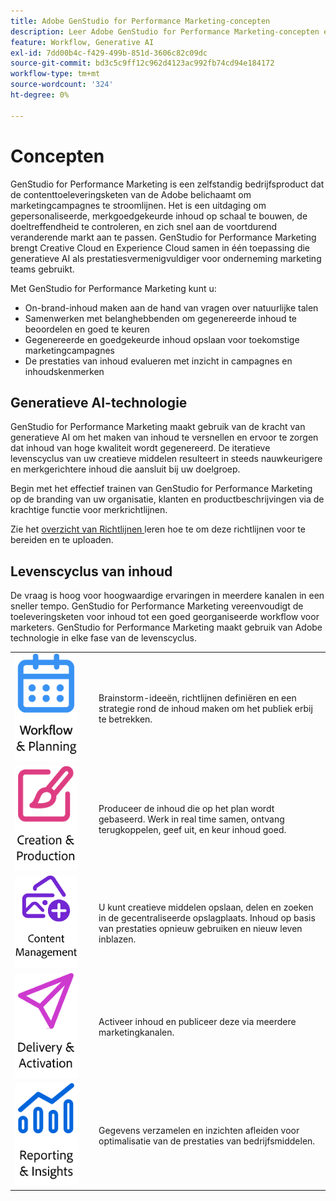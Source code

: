 ```yaml
---
title: Adobe GenStudio for Performance Marketing-concepten
description: Leer Adobe GenStudio for Performance Marketing-concepten en -terminologie.
feature: Workflow, Generative AI
exl-id: 7dd00b4c-f429-499b-851d-3606c82c09dc
source-git-commit: bd3c5c9ff12c962d4123ac992fb74cd94e184172
workflow-type: tm+mt
source-wordcount: '324'
ht-degree: 0%

---
```


# Concepten

GenStudio for Performance Marketing is een zelfstandig bedrijfsproduct dat de contenttoeleveringsketen van de Adobe belichaamt om marketingcampagnes te stroomlijnen. Het is een uitdaging om gepersonaliseerde, merkgoedgekeurde inhoud op schaal te bouwen, de doeltreffendheid te controleren, en zich snel aan de voortdurend veranderende markt aan te passen. GenStudio for Performance Marketing brengt Creative Cloud en Experience Cloud samen in één toepassing die generatieve AI als prestatiesvermenigvuldiger voor onderneming marketing teams gebruikt.

Met GenStudio for Performance Marketing kunt u:

- On-brand-inhoud maken aan de hand van vragen over natuurlijke talen
- Samenwerken met belanghebbenden om gegenereerde inhoud te beoordelen en goed te keuren
- Gegenereerde en goedgekeurde inhoud opslaan voor toekomstige marketingcampagnes
- De prestaties van inhoud evalueren met inzicht in campagnes en inhoudskenmerken

## Generatieve AI-technologie

GenStudio for Performance Marketing maakt gebruik van de kracht van generatieve AI om het maken van inhoud te versnellen en ervoor te zorgen dat inhoud van hoge kwaliteit wordt gegenereerd. De iteratieve levenscyclus van uw creatieve middelen resulteert in steeds nauwkeurigere en merkgerichtere inhoud die aansluit bij uw doelgroep.

Begin met het effectief trainen van GenStudio for Performance Marketing op de branding van uw organisatie, klanten en productbeschrijvingen via de krachtige functie voor merkrichtlijnen.

Zie het [ overzicht van Richtlijnen ](../user-guide/guidelines/overview.md) leren hoe te om deze richtlijnen voor te bereiden en te uploaden.

## Levenscyclus van inhoud

De vraag is hoog voor hoogwaardige ervaringen in meerdere kanalen in een sneller tempo. GenStudio for Performance Marketing vereenvoudigt de toeleveringsketen voor inhoud tot een goed georganiseerde workflow voor marketers. GenStudio for Performance Marketing maakt gebruik van Adobe technologie in elke fase van de levenscyclus.

<table style="table-layout:fixed">
<tr style="border: 0;">
    <td style="width: 120px;">
       <img alt="kalender" src="../assets/csc-workflow-planning.png" width="100">
    </td>
    <td>
        <p>Brainstorm-ideeën, richtlijnen definiëren en een strategie rond de inhoud maken om het publiek erbij te betrekken.</p>
    </td>
</tr>
<tr style="border: 0;">
    <td style="width: 120px;">
        <img alt="penseel en canvas" src="../assets/csc-creation-production.png" width="100">
    </td>
    <td>
        <p>Produceer de inhoud die op het plan wordt gebaseerd. Werk in real time samen, ontvang terugkoppelen, geef uit, en keur inhoud goed.</p>
    </td>
</tr>
<tr style="border: 0;">
    <td style="width: 120px;">
        <img alt="afbeeldingen en meer" src="../assets/csc-content-mgmt.png" width="100">
    </td>
    <td>
        <p>U kunt creatieve middelen opslaan, delen en zoeken in de gecentraliseerde opslagplaats. Inhoud op basis van prestaties opnieuw gebruiken en nieuw leven inblazen.</p>
    </td>
</tr>
<tr style="border: 0;">
    <td style="width: 120px;">
        <img alt="papieren vliegtuig" src="../assets/csc-delivery-activation.png" width="100">
    </td>
    <td>
        <p>Activeer inhoud en publiceer deze via meerdere marketingkanalen.</P>
    </td>
</tr>
<tr style="border: 0;">
    <td style="width: 120px;">
        <img alt="diagram" src="../assets/csc-reporting-insights.png" width="100">
    </td>
    <td>
        <p>Gegevens verzamelen en inzichten afleiden voor optimalisatie van de prestaties van bedrijfsmiddelen.</p>
    </td>
</tr>
</table>
